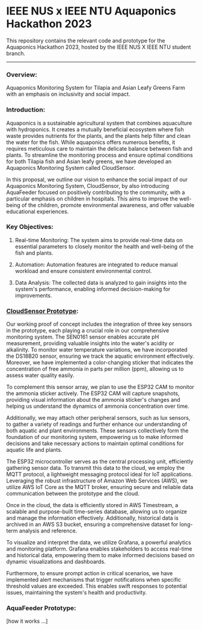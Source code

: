 # IEEE NUS x IEEE NTU Aquaponics Hackathon 2023

This repository contains the relevant code and prototype for the Aquaponics Hackathon 2023, hosted by the IEEE NUS X IEEE NTU student branch.

---
### Overview:
Aquaponics Monitoring System for Tilapia and Asian Leafy Greens Farm with an emphasis on inclusivity and social impact.  

### Introduction:
Aquaponics is a sustainable agricultural system that combines aquaculture with hydroponics. It creates a mutually beneficial ecosystem where fish waste provides nutrients for the plants, and the plants help filter and clean the water for the fish. While aquaponics offers numerous benefits, it requires meticulous care to maintain the delicate balance between fish and plants. To streamline the monitoring process and ensure optimal conditions for both Tilapia fish and Asian leafy greens, we have developed an Aquaponics Monitoring System called CloudSensor.

In this proposal, we outline our vision to enhance the social impact of our Aquaponics Monitoring System, CloudSensor, by also introducing AquaFeeder focused on positively contributing to the community, with a particular emphasis on children in hospitals. This aims to improve the well-being of the children, promote environmental awareness, and offer valuable educational experiences.

### Key Objectives:

1. Real-time Monitoring:
The system aims to provide real-time data on essential parameters to closely monitor the health and well-being of the fish and plants.

2. Automation:
Automation features are integrated to reduce manual workload and ensure consistent environmental control.

3. Data Analysis:
The collected data is analyzed to gain insights into the system's performance, enabling informed decision-making for improvements.

### [CloudSensor Prototype](https://github.com/LicongHuang/AquaHack2023/tree/jing_branch/code/CloudSensor):

Our working proof of concept includes the integration of three key sensors in the prototype, each playing a crucial role in our comprehensive monitoring system. The SEN0161 sensor enables accurate pH measurement, providing valuable insights into the water's acidity or alkalinity. To monitor water temperature variations, we have incorporated the DS18B20 sensor, ensuring we track the aquatic environment effectively. Moreover, we have implemented a color-changing sticker that indicates the concentration of free ammonia in parts per million (ppm), allowing us to assess water quality easily.

To complement this sensor array, we plan to use the ESP32 CAM to monitor the ammonia sticker actively. The ESP32 CAM will capture snapshots, providing visual information about the ammonia sticker's changes and helping us understand the dynamics of ammonia concentration over time.

Additionally, we may attach other peripheral sensors, such as lux sensors, to gather a variety of readings and further enhance our understanding of both aquatic and plant environments. These sensors collectively form the foundation of our monitoring system, empowering us to make informed decisions and take necessary actions to maintain optimal conditions for aquatic life and plants.

The ESP32 microcontroller serves as the central processing unit, efficiently gathering sensor data. To transmit this data to the cloud, we employ the MQTT protocol, a lightweight messaging protocol ideal for IoT applications. Leveraging the robust infrastructure of Amazon Web Services (AWS), we utilize AWS IoT Core as the MQTT broker, ensuring secure and reliable data communication between the prototype and the cloud.

Once in the cloud, the data is efficiently stored in AWS Timestream, a scalable and purpose-built time-series database, allowing us to organize and manage the information effectively. Additionally, historical data is archived in an AWS S3 bucket, ensuring a comprehensive dataset for long-term analysis and reference.

To visualize and interpret the data, we utilize Grafana, a powerful analytics and monitoring platform. Grafana enables stakeholders to access real-time and historical data, empowering them to make informed decisions based on dynamic visualizations and dashboards.

Furthermore, to ensure prompt action in critical scenarios, we have implemented alert mechanisms that trigger notifications when specific threshold values are exceeded. This enables swift responses to potential issues, maintaining the system's health and productivity.

### AquaFeeder Prototype:

[how it works ...]

